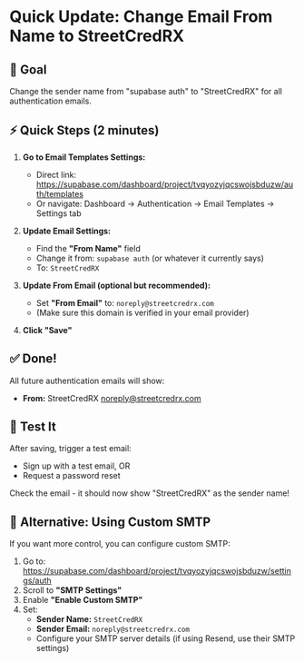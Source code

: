 # Quick Update: Change Email From Name to StreetCredRX

## 🎯 Goal
Change the sender name from "supabase auth" to "StreetCredRX" for all authentication emails.

## ⚡ Quick Steps (2 minutes)

1. **Go to Email Templates Settings:**
   - Direct link: https://supabase.com/dashboard/project/tvqyozyjqcswojsbduzw/auth/templates
   - Or navigate: Dashboard → Authentication → Email Templates → Settings tab

2. **Update Email Settings:**
   - Find the **"From Name"** field
   - Change it from: `supabase auth` (or whatever it currently says)
   - To: `StreetCredRX`
   
3. **Update From Email (optional but recommended):**
   - Set **"From Email"** to: `noreply@streetcredrx.com`
   - (Make sure this domain is verified in your email provider)

4. **Click "Save"**

## ✅ Done!

All future authentication emails will show:
- **From:** StreetCredRX <noreply@streetcredrx.com>

## 📧 Test It

After saving, trigger a test email:
- Sign up with a test email, OR
- Request a password reset

Check the email - it should now show "StreetCredRX" as the sender name!

## 🔧 Alternative: Using Custom SMTP

If you want more control, you can configure custom SMTP:

1. Go to: https://supabase.com/dashboard/project/tvqyozyjqcswojsbduzw/settings/auth
2. Scroll to **"SMTP Settings"**
3. Enable **"Enable Custom SMTP"**
4. Set:
   - **Sender Name:** `StreetCredRX`
   - **Sender Email:** `noreply@streetcredrx.com`
   - Configure your SMTP server details (if using Resend, use their SMTP settings)

